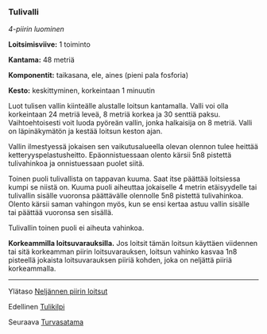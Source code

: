 ### Tulivalli

*4-piirin luominen*

**Loitsimisviive:** 1 toiminto

**Kantama:** 48 metriä

**Komponentit:** taikasana, ele, aines (pieni pala fosforia)

**Kesto:** keskittyminen, korkeintaan 1 minuutin

Luot tulisen vallin kiinteälle alustalle loitsun kantamalla. Valli voi olla korkeintaan 24 metriä leveä, 8 metriä korkea ja 30 senttiä paksu. Vaihtoehtoisesti voit luoda pyöreän vallin, jonka halkaisija on 8 metriä. Valli on läpinäkymätön ja kestää loitsun keston ajan.

Vallin ilmestyessä jokaisen sen vaikutusalueella olevan olennon tulee heittää ketteryyspelastusheitto. Epäonnistuessaan olento kärsii 5n8 pistettä tulivahinkoa ja onnistuessaan puolet siitä.

Toinen puoli tulivallista on tappavan kuuma. Saat itse päättää loitsiessa kumpi se niistä on. Kuuma puoli aiheuttaa jokaiselle 4 metrin etäisyydelle tai tulivallin sisälle vuoronsa päättävälle olennolle 5n8 pistettä tulivahinkoa. Olento kärsii saman vahingon myös, kun se ensi kertaa astuu vallin sisälle tai päättää vuoronsa sen sisällä.

Tulivallin toinen puoli ei aiheuta vahinkoa. 

**Korkeammilla loitsuvarauksilla.** Jos loitsit tämän loitsun käyttäen viidennen tai sitä korkeamman piirin loitsuvarauksen, loitsun vahinko kasvaa 1n8 pisteellä jokaista loitsuvarauksen piiriä kohden, joka on neljättä piiriä korkeammalla.

----

Ylätaso [Neljännen piirin loitsut](4_piirin_loitsut)

Edellinen [Tulikilpi](Tulikilpi)

Seuraava [Turvasatama](Turvasatama)
